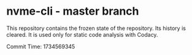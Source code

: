 # nvme-cli - master branch

This repository contains the frozen state of the repository.
Its history is cleared. It is used only for static code
analysis with Codacy.

Commit Time: 1734569345